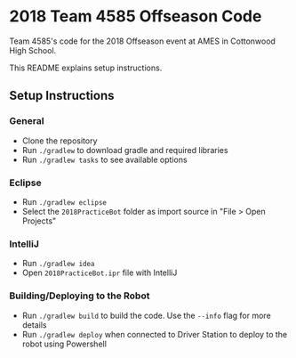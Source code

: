 # 2018 Team 4585 Offseason Code
Team 4585's code for the 2018 Offseason event at AMES in Cottonwood High School.

This README explains setup instructions.

## Setup Instructions

### General

- Clone the repository
- Run `./gradlew` to download gradle and required libraries
- Run `./gradlew tasks` to see available options

### Eclipse

- Run `./gradlew eclipse`
- Select the `2018PracticeBot` folder as import source in "File > Open Projects"

### IntelliJ

- Run `./gradlew idea`
- Open `2018PracticeBot.ipr` file with IntelliJ

### Building/Deploying to the Robot

- Run `./gradlew build` to build the code. Use the `--info` flag for more details
- Run `./gradlew deploy` when connected to Driver Station to deploy to the robot using Powershell
